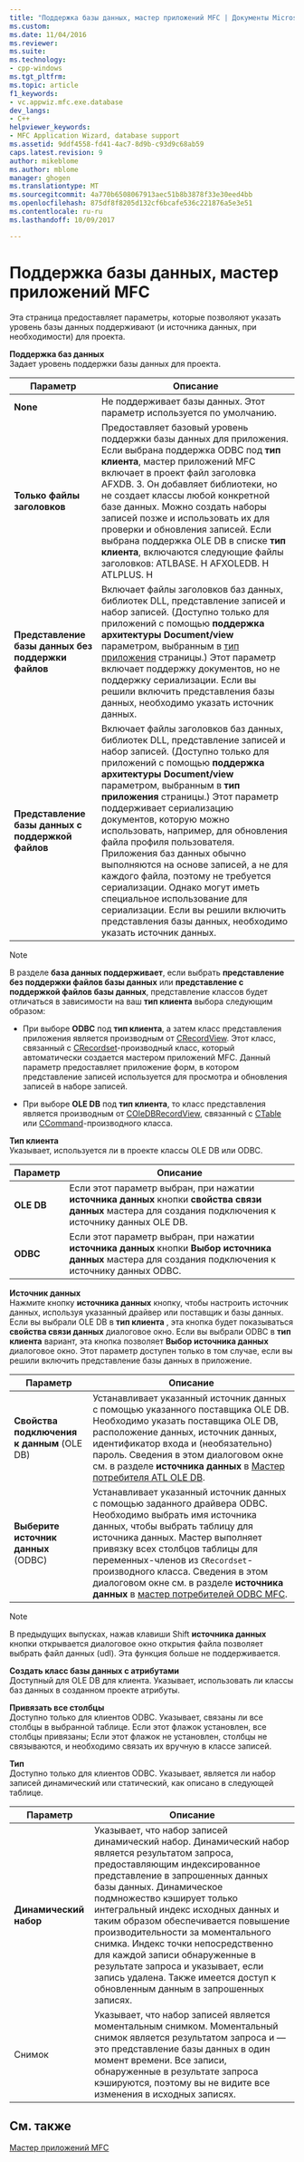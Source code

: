 ```yaml
---
title: "Поддержка базы данных, мастер приложений MFC | Документы Microsoft"
ms.custom: 
ms.date: 11/04/2016
ms.reviewer: 
ms.suite: 
ms.technology:
- cpp-windows
ms.tgt_pltfrm: 
ms.topic: article
f1_keywords:
- vc.appwiz.mfc.exe.database
dev_langs:
- C++
helpviewer_keywords:
- MFC Application Wizard, database support
ms.assetid: 9ddf4558-fd41-4ac7-8d9b-c93d9c68ab59
caps.latest.revision: 9
author: mikeblome
ms.author: mblome
manager: ghogen
ms.translationtype: MT
ms.sourcegitcommit: 4a770b6508067913aec51b8b3878f33e30eed4bb
ms.openlocfilehash: 875df8f8205d132cf6bcafe536c221876a5e3e51
ms.contentlocale: ru-ru
ms.lasthandoff: 10/09/2017

---
```

# <a name="database-support-mfc-application-wizard"></a>Поддержка базы данных, мастер приложений MFC
Эта страница предоставляет параметры, которые позволяют указать уровень базы данных поддерживают (и источника данных, при необходимости) для проекта.  
  
 **Поддержка баз данных**  
 Задает уровень поддержки базы данных для проекта.  
  
|Параметр|Описание|  
|------------|-----------------|  
|**None**|Не поддерживает базы данных. Этот параметр используется по умолчанию.|  
|**Только файлы заголовков**|Предоставляет базовый уровень поддержки базы данных для приложения. Если выбрана поддержка ODBC под **тип клиента**, мастер приложений MFC включает в проект файл заголовка AFXDB. З. Он добавляет библиотеки, но не создает классы любой конкретной базе данных. Можно создать наборы записей позже и использовать их для проверки и обновления записей. Если выбрана поддержка OLE DB в списке **тип клиента**, включаются следующие файлы заголовков: ATLBASE. H AFXOLEDB. H ATLPLUS. H|  
|**Представление базы данных без поддержки файлов**|Включает файлы заголовков баз данных, библиотек DLL, представление записей и набор записей. (Доступно только для приложений с помощью **поддержка архитектуры Document/view** параметром, выбранным в [тип приложения](../../mfc/reference/application-type-mfc-application-wizard.md) страницы.) Этот параметр включает поддержку документов, но не поддержку сериализации. Если вы решили включить представления базы данных, необходимо указать источник данных.|  
|**Представление базы данных с поддержкой файлов**|Включает файлы заголовков баз данных, библиотек DLL, представление записей и набор записей. (Доступно только для приложений с помощью **поддержка архитектуры Document/view** параметром, выбранным в **тип приложения** страницы.) Этот параметр поддерживает сериализацию документов, которую можно использовать, например, для обновления файла профиля пользователя. Приложения баз данных обычно выполняются на основе записей, а не для каждого файла, поэтому не требуется сериализации. Однако могут иметь специальное использование для сериализации. Если вы решили включить представления базы данных, необходимо указать источник данных.|  
  
> [!NOTE]
>  В разделе **база данных поддерживает**, если выбрать **представление без поддержки файлов базы данных** или **представление с поддержкой файлов базы данных**, представление классов будет отличаться в зависимости на ваш **тип клиента** выбора следующим образом:  
  
-   При выборе **ODBC** под **тип клиента**, а затем класс представления приложения является производным от [CRecordView](../../mfc/reference/crecordview-class.md). Этот класс, связанный с [CRecordset](../../mfc/reference/crecordset-class.md)-производный класс, который автоматически создается мастером приложений MFC. Данный параметр предоставляет приложение форм, в котором представление записей используется для просмотра и обновления записей в наборе записей.  
  
-   При выборе **OLE DB** под **тип клиента**, то класс представления является производным от [COleDBRecordView](../../mfc/reference/coledbrecordview-class.md), связанный с [CTable](../../data/oledb/ctable-class.md) или [CCommand](../../data/oledb/ccommand-class.md)-производного класса.  
  
 **Тип клиента**  
 Указывает, используется ли в проекте классы OLE DB или ODBC.  
  
|Параметр|Описание|  
|------------|-----------------|  
|**OLE DB**|Если этот параметр выбран, при нажатии **источника данных** кнопки **свойства связи данных** мастера для создания подключения к источнику данных OLE DB.|  
|**ODBC**|Если этот параметр выбран, при нажатии **источника данных** кнопки **Выбор источника данных** мастера для создания подключения к источнику данных ODBC.|  
  
 **Источник данных**  
 Нажмите кнопку **источника данных** кнопку, чтобы настроить источник данных, используя указанный драйвер или поставщик и базы данных. Если вы выбрали OLE DB в **тип клиента** , эта кнопка будет показываться **свойства связи данных** диалоговое окно. Если вы выбрали ODBC в **тип клиента** вариант, эта кнопка позволяет **Выбор источника данных** диалоговое окно. Этот параметр доступен только в том случае, если вы решили включить представление базы данных в приложение.  
  
|Параметр|Описание|  
|------------|-----------------|  
|**Свойства подключения к данным** (OLE DB)|Устанавливает указанный источник данных с помощью указанного поставщика OLE DB. Необходимо указать поставщика OLE DB, расположение данных, источник данных, идентификатор входа и (необязательно) пароль. Сведения в этом диалоговом окне см. в разделе **источника данных** в [Мастер потребителя ATL OLE DB](../../atl/reference/atl-ole-db-consumer-wizard.md).|  
|**Выберите источник данных** (ODBC)|Устанавливает указанный источник данных с помощью заданного драйвера ODBC. Необходимо выбрать имя источника данных, чтобы выбрать таблицу для источника данных. Мастер выполняет привязку всех столбцов таблицы для переменных-членов из `CRecordset`-производного класса. Сведения в этом диалоговом окне см. в разделе **источника данных** в [мастер потребителей ODBC MFC](../../mfc/reference/mfc-odbc-consumer-wizard.md).|  
  
> [!NOTE]
>  В предыдущих выпусках, нажав клавиши Shift **источника данных** кнопки открывается диалоговое окно открытия файла позволяет выбрать файл данных (udl). Эта функция больше не поддерживается.  
  
 **Создать класс базы данных с атрибутами**  
 Доступный для OLE DB для клиента. Указывает, использовать ли классы баз данных в созданном проекте атрибуты.  
  
 **Привязать все столбцы**  
 Доступно только для клиентов ODBC. Указывает, связаны ли все столбцы в выбранной таблице. Если этот флажок установлен, все столбцы привязаны; Если этот флажок не установлен, столбцы не связываются, и необходимо связать их вручную в классе записей.  
  
 **Тип**  
 Доступно только для клиентов ODBC. Указывает, является ли набор записей динамический или статический, как описано в следующей таблице.  
  
|Параметр|Описание|  
|------------|-----------------|  
|**Динамический набор**|Указывает, что набор записей динамический набор. Динамический набор является результатом запроса, предоставляющим индексированное представление в запрошенных данных базы данных. Динамическое подмножество кэширует только интегральный индекс исходных данных и таким образом обеспечивается повышение производительности за моментального снимка. Индекс точки непосредственно для каждой записи обнаруженные в результате запроса и указывает, если запись удалена. Также имеется доступ к обновленным данным в запрошенных записях.|  
|Снимок|Указывает, что набор записей является моментальным снимком. Моментальный снимок является результатом запроса и — это представление базы данных в один момент времени. Все записи, обнаруженные в результате запроса кэшируются, поэтому вы не видите все изменения в исходных записях.|  
  
## <a name="see-also"></a>См. также  
 [Мастер приложений MFC](../../mfc/reference/mfc-application-wizard.md)

